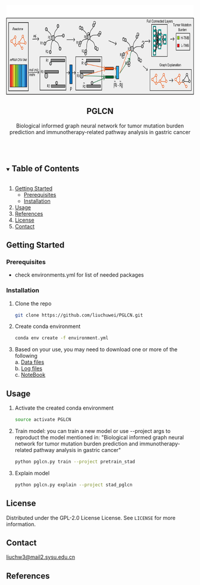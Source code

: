 
<!-- PROJECT LOGO -->
<br />
<p align="center">
  <a href="https://github.com/liuchuwei/PGLCN">
    <img src="_plot/logo.png" alt="Logo" width="800" height="240">
  </a>

<h2 align="center">PGLCN</h2>

  <p align="center">
    Biological informed graph neural network for tumor mutation burden prediction and immunotherapy-related pathway analysis in gastric cancer
    <br />
    <br />
    <br />

  </p>
</p>


<!-- TABLE OF CONTENTS -->
<details open="open">
  <summary><h2 style="display: inline-block">Table of Contents</h2></summary>
  <ol>
    <li>
      <a href="#getting-started">Getting Started</a>
      <ul>
        <li><a href="#prerequisites">Prerequisites</a></li>
        <li><a href="#installation">Installation</a></li>
      </ul>
    </li>
    <li><a href="#usage">Usage</a></li>
    <li><a href="#References">References</a></li>
    <li><a href="#license">License</a></li>
    <li><a href="#contact">Contact</a></li>
  </ol>
</details>


## Getting Started
### Prerequisites

* check environments.yml for list of needed packages

### Installation

1. Clone the repo
   ```sh
   git clone https://github.com/liuchuwei/PGLCN.git
   ```
2. Create conda environment
   ```sh
   conda env create -f environment.yml
   ```
3. Based on your use, you may need to download one or more of the following  
   a. [Data files](https://drive.google.com/drive/folders/1xPIbbOrkoGTwEcUyY9H-D92p-bIA7Oxg?usp=drive_link)  
   b. [Log files](https://drive.google.com/drive/folders/1791x5rgFCPVCwyMGLT9_MHWNCcyPokqs?usp=drive_link)  
   c. [NoteBook](https://drive.google.com/drive/folders/1791x5rgFCPVCwyMGLT9_MHWNCcyPokqs?usp=drive_link)
<!-- USAGE EXAMPLES -->
## Usage
1. Activate the created conda environment
   ```sh
   source activate PGLCN
   ```
2. Train model: you can train a new model or use --project args to reproduct the model mentioned in:
   "Biological informed graph neural network for tumor mutation burden prediction and immunotherapy-related pathway analysis in gastric cancer"  

   ```sh
   python pglcn.py train --project pretrain_stad
   ```
3. Explain model
   ```sh
   python pglcn.py explain --project stad_pglcn
   ```
## License
Distributed under the GPL-2.0 License License. See `LICENSE` for more information.

## Contact
<a href="Liuchw3:liuchw3@mail2.sysu.edu.cn">liuchw3@mail2.sysu.edu.cn</a>
## References

